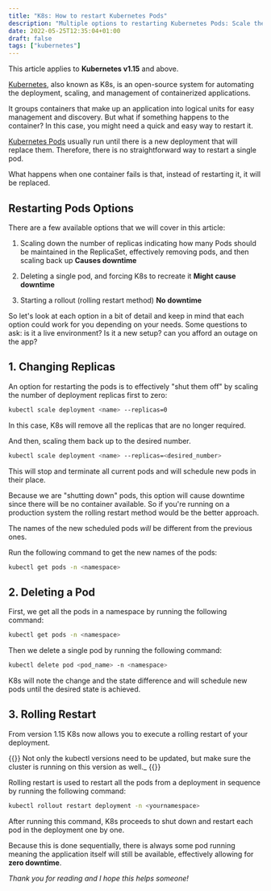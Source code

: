 ```yaml
---
title: "K8s: How to restart Kubernetes Pods"
description: "Multiple options to restarting Kubernetes Pods: Scale the ReplicaSet, delete a single pod, Rolling Restart"
date: 2022-05-25T12:35:04+01:00
draft: false
tags: ["kubernetes"]
---
```

This article applies to **Kubernetes v1.15** and above.

[Kubernetes](https://kubernetes.io/), also known as K8s, is an open-source system for automating the deployment, scaling, and management of containerized applications.

It groups containers that make up an application into logical units for easy management and discovery. But what if something happens to the container? In this case, you might need a quick and easy way to restart it.

[Kubernetes Pods](https://kubernetes.io/docs/concepts/workloads/pods/pod-lifecycle/) usually run until there is a new deployment that will replace them. Therefore, there is no straightforward way to restart a single pod.

What happens when one container fails is that, instead of restarting it, it will be replaced.

## Restarting Pods Options

There are a few available options that we will cover in this article:

1. Scaling down the number of replicas indicating how many Pods should be maintained in the ReplicaSet, effectively removing pods, and then scaling back up
     **Causes downtime**

2. Deleting a single pod, and forcing K8s to recreate it
     **Might cause downtime**

3. Starting a rollout (rolling restart method)
     **No downtime**

So let's look at each option in a bit of detail and keep in mind that each option could work for you depending on your needs. Some questions to ask: is it a live environment? Is it a new setup? can you afford an outage on the app?

## 1. Changing Replicas

An option for restarting the pods is to effectively "shut them off" by scaling the number of deployment replicas first to zero:

```bash
kubectl scale deployment <name> --replicas=0
```

In this case, K8s will remove all the replicas that are no longer required.

And then, scaling them back up to the desired number.

```bash
kubectl scale deployment <name> --replicas=<desired_number>
```

This will stop and terminate all current pods and will schedule new pods in their place.

Because we are "shutting down" pods, this option will cause downtime since there will be no container available. So if you're running on a production system the rolling restart method would be the better approach.

The names of the new scheduled pods _will_ be different from the previous ones.

Run the following command to get the new names of the pods:

```bash
kubectl get pods -n <namespace>
```

## 2. Deleting a Pod

First, we get all the pods in a namespace by running the following command:

```bash
kubectl get pods -n <namespace>
```

Then we delete a single pod by running the following command:

```bash
kubectl delete pod <pod_name> -n <namespace>
```

K8s will note the change and the state difference and will schedule new pods until the desired state is achieved.

## 3. Rolling Restart

From version 1.15 K8s now allows you to execute a rolling restart of your deployment.

{{<note>}}
Not only the kubectl versions need to be updated, but make sure the cluster is running on this version as well._
{{</note>}}

Rolling restart is used to restart all the pods from a deployment in sequence by running the following command:

```bash
kubectl rollout restart deployment -n <yournamespace>
```

After running this command, K8s proceeds to shut down and restart each pod in the deployment one by one.

Because this is done sequentially, there is always some pod running meaning the application itself will still be available, effectively allowing for **zero downtime**.

_Thank you for reading and I hope this helps someone!_
